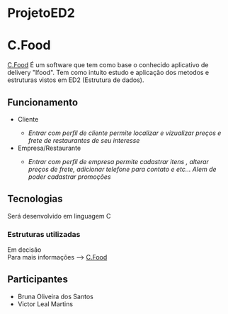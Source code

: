 # ProjetoED2

<div id="Apresentação">
    <h1>C.Food</h1>
    <p>
        <a href="https://github.com/SystemOutPrintLeal/ProjetoED2">C.Food</a>
        É um software que tem como base o conhecido aplicativo de delivery "Ifood".
        Tem como intuito estudo e aplicação dos metodos e estruturas vistos em ED2 (Estrutura de dados). 
    </p>

<h2>Funcionamento</h2>
<ul>
    <li> Cliente </li>
        <ul>
            <li><em>Entrar com perfil de cliente permite localizar e vizualizar preços e frete de restaurantes de seu interesse</em></li>
        </ul>
    <li> Empresa/Restaurante </li>
        <ul>
            <li><em> Entrar com perfil de empresa permite cadastrar itens , alterar preços de frete, adicionar telefone para contato e etc...
            Alem de poder cadastrar promoções
             </em></li>
        </ul>
</ul>

<h2> Tecnologias </h2>
    <p>
    Será desenvolvido em linguagem C
    <h3>Estruturas utilizadas</h3>
    Em decisão<br>
    Para mais informações --> <a href="https://github.com/SystemOutPrintLeal/ProjetoED2">C.Food</a>
</p>
    
<h2>Participantes</h2>
<ul>
    <li>Bruna Oliveira dos Santos</li> 
    <li>Victor Leal Martins</li> 
</ul>

</div>